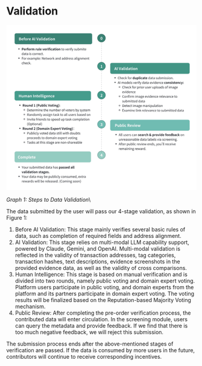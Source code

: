 # Validation

![](<../../.gitbook/assets/image (45).png>)

_Graph 1: Steps to Data Validation_\


The data submitted by the user will pass our 4-stage validation, as shown in Figure 1:

1. Before AI Validation: This stage mainly verifies several basic rules of data, such as completion of required fields and address alignment.
2. AI Validation: This stage relies on multi-modal LLM capability support, powered by Claude, Gemini, and OpenAI. Multi-modal validation is reflected in the validity of transaction addresses, tag categories, transaction hashes, text descriptions, evidence screenshots in the provided evidence data, as well as the validity of cross comparisons.
3. Human Intelligence: This stage is based on manual verification and is divided into two rounds, namely public voting and domain expert voting. Platform users participate in public voting, and domain experts from the platform and its partners participate in domain expert voting. The voting results will be finalized based on the Reputation-based Majority Voting mechanism.
4. Public Review: After completing the pre-order verification process, the contributed data will enter circulation. In the screening module, users can query the metadata and provide feedback. If we find that there is too much negative feedback, we will reject this submission.

The submission process ends after the above-mentioned stages of verification are passed. If the data is consumed by more users in the future, contributors will continue to receive corresponding incentives.
